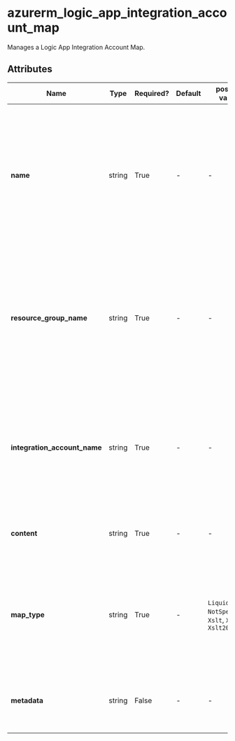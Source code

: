 # azurerm_logic_app_integration_account_map

Manages a Logic App Integration Account Map.

## Attributes

| Name | Type | Required? | Default  | possible values | Description |
| ---- | ---- | --------- | -------- | ----------- | ----------- |
| **name** | string | True | -  |  -  | The name which should be used for this Logic App Integration Account Map. Changing this forces a new Logic App Integration Account Map to be created. | 
| **resource_group_name** | string | True | -  |  -  | The name of the Resource Group where the Logic App Integration Account Map should exist. Changing this forces a new Logic App Integration Account Map to be created. | 
| **integration_account_name** | string | True | -  |  -  | The name of the Logic App Integration Account. Changing this forces a new Logic App Integration Account Map to be created. | 
| **content** | string | True | -  |  -  | The content of the Logic App Integration Account Map. | 
| **map_type** | string | True | -  |  `Liquid`, `NotSpecified`, `Xslt`, `Xslt30`, `Xslt20`  | The type of the Logic App Integration Account Map. Possible values are `Liquid`, `NotSpecified`, `Xslt`, `Xslt30` and `Xslt20`. | 
| **metadata** | string | False | -  |  -  | The metadata of the Logic App Integration Account Map. | 

